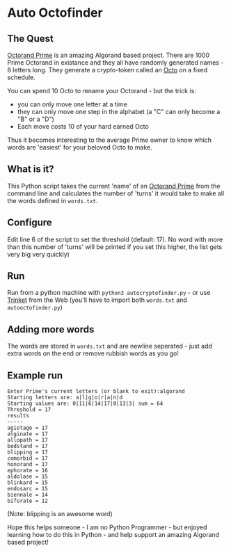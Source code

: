 # Auto Octofinder

## The Quest

[Octorand Prime](https://octorand.com/) is an amazing Algorand based project.  There are 1000 Prime Octorand in existance and they all have randomly generated names - 8 letters long.   They generate a crypto-token called an [Octo](https://tinychart.org/asset/559219992) on a fixed schedule.   

You can spend 10 Octo to rename your Octorand - but the trick is:
  * you can only move one letter at a time
  * they can only move one step in the alphabet (a "C" can only become a "B" or a "D")
  * Each move costs 10 of your hard earned Octo   

Thus it becomes interesting to the average Prime owner to know which words are 'easiest' for your beloved Octo to make. 

## What is it?

This Python script takes the current 'name' of an [Octorand Prime](https://octorand.com/) from the command line and calculates the number of 'turns' it would take to make all the words defined in `words.txt`.

## Configure

Edit line 6 of the script to set the threshold (default: 17).  No word with more than this number of 'turns' will be printed if you set this higher, the list gets very big very quickly) 

## Run

Run from a python machine with `python3 autocryptofinder.py` - or use [Trinket](https://trinket.io/features/python3) from the Web (you'll have to import both `words.txt` and `autooctofinder.py`)

## Adding more words

The words are stored in `words.txt` and are newline seperated - just add extra words on the end or remove rubbish words as you go!

## Example run

```
Enter Prime's current letters (or blank to exit):algorand
Starting letters are: a|l|g|o|r|a|n|d
Starting values are: 0|11|6|14|17|0|13|3| sum = 64
Threshold = 17
results
-----
agiotage = 17
alginate = 17
allopath = 17
bedstand = 17
blipping = 17
comorbid = 17
honorand = 17
ephorate = 16
aldolase = 15
blinkard = 15
endosarc = 15
biennale = 14
biforate = 12
```

(Note: blipping is an awesome word)

Hope this helps someone - I am no Python Programmer - but enjoyed learning how to do this in Python - and help support an amazing Algorand based project!